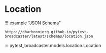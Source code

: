 # Location

!!! example "JSON Schema"

    https://charbonnierg.github.io/pytest-broadcaster/latest/schemas/location.json

::: pytest_broadcaster.models.location.Location


<style>
  .md-content__button {
    display: none;
  }
</style>

